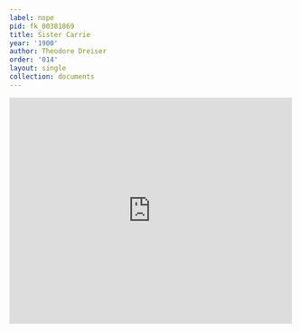 ```yaml
---
label: nope
pid: fk_00381869
title: Sister Carrie
year: '1900'
author: Theodore Dreiser
order: '014'
layout: single
collection: documents
---
```

<iframe src="https://northwestern.app.box.com/embed/s/03hhxl758j9ilf88nc51w8ohsszoxuqg?sortColumn=date&view=list" width="500" height="400" frameborder="0" allowfullscreen webkitallowfullscreen msallowfullscreen></iframe>
